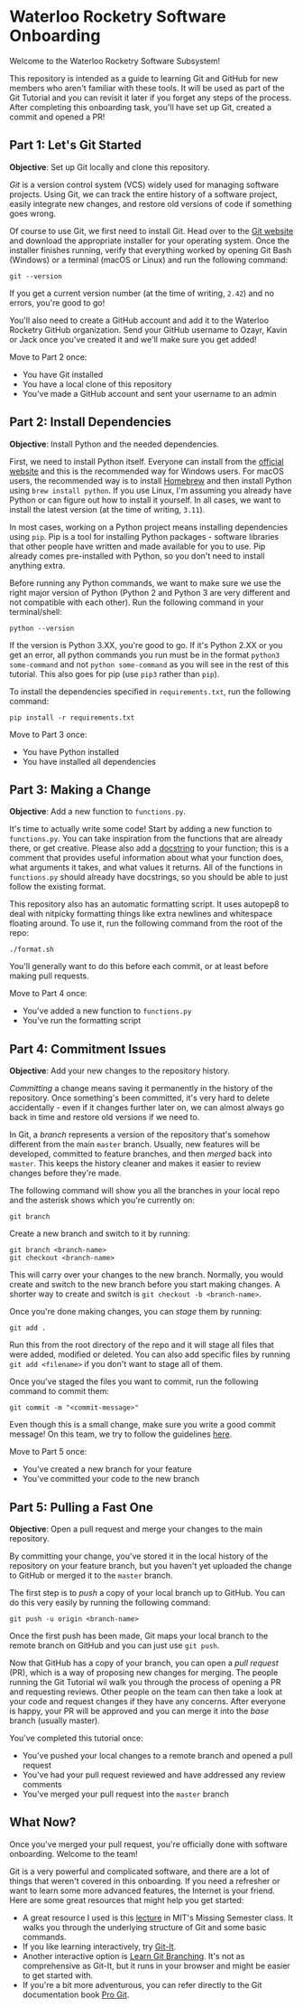 # Waterloo Rocketry Software Onboarding

Welcome to the Waterloo Rocketry Software Subsystem!

This repository is intended as a guide to learning Git and GitHub for
new members who aren't familiar with these tools. It will be used as
part of the Git Tutorial and you can revisit it later if you forget
any steps of the process. After completing this onboarding task,
you'll have set up Git, created a commit and opened a PR!

## Part 1: Let's Git Started

**Objective**: Set up Git locally and clone this repository.

*Git* is a version control system (VCS) widely used for managing
software projects. Using Git, we can track the entire history of a
software project, easily integrate new changes, and restore old versions
of code if something goes wrong.

Of course to use Git, we first need to install Git. Head over to the
[Git website](https://git-scm.com/) and download the appropriate
installer for your operating system. Once the installer finishes
running, verify that everything worked by opening Git Bash (Windows)
or a terminal (macOS or Linux) and run the following command:
```
git --version
```
If you get a current version number (at the time of writing, `2.42`) and
no errors, you're good to go!

You'll also need to create a GitHub account and add it to the Waterloo
Rocketry GitHub organization. Send your GitHub username to Ozayr, Kavin or 
Jack once you've created it and we'll make sure you get added!

Move to Part 2 once:
- You have Git installed
- You have a local clone of this repository
- You've made a GitHub account and sent your username to an admin

## Part 2: Install Dependencies

**Objective**: Install Python and the needed dependencies.

First, we need to install Python itself. Everyone can install from the 
[official website](https://www.python.org/downloads/) and this is the 
recommended way for Windows users. For macOS users, the recommended way 
is to install [Homebrew](https://brew.sh/) and then install Python using 
`brew install python`. If you use Linux, I'm assuming you already have 
Python or can figure out how to install it yourself. In all cases, we 
want to install the latest version (at the time of writing, `3.11`).

In most cases, working on a Python project means installing dependencies
using `pip`. Pip is a tool for installing Python packages - software
libraries that other people have written and made available for you to
use. Pip already comes pre-installed with Python, so you don't need to
install anything extra.

Before running any Python commands, we want to make sure we use the 
right major version of Python (Python 2 and Python 3 are very different
and not compatible with each other). Run the following command in your 
terminal/shell:
```
python --version
```
If the version is Python 3.XX, you're good to go. If it's Python 2.XX
or you get an error, all python commands you run must be in the format
`python3 some-command` and not `python some-command` as you will see
in the rest of this tutorial. This also goes for pip (use `pip3` rather
than `pip`).

To install the dependencies specified in `requirements.txt`, run the 
following command:
```
pip install -r requirements.txt
```

Move to Part 3 once:
- You have Python installed
- You have installed all dependencies

## Part 3: Making a Change

**Objective**: Add a new function to `functions.py`.

It's time to actually write some code! Start by adding a new function to
`functions.py`. You can take inspiration from the functions that are
already there, or get creative. Please also add a [docstring](https://www.datacamp.com/community/tutorials/docstrings-python)
to your function; this is a comment that provides useful information
about what your function does, what arguments it takes, and what values
it returns. All of the functions in `functions.py` should already have
docstrings, so you should be able to just follow the existing format.

This repository also has an automatic formatting script. It uses 
autopep8 to deal with nitpicky formatting things like extra newlines 
and whitespace floating around. To use it, run the following command
from the root of the repo:
```
./format.sh
```
You'll generally want to do this before each commit, or at least before 
making pull requests.

Move to Part 4 once:
- You've added a new function to `functions.py`
- You've run the formatting script

## Part 4: Commitment Issues

**Objective**: Add your new changes to the repository history.

_Committing_ a change means saving it permanently in the history of the
repository. Once something's been committed, it's very hard to delete
accidentally - even if it changes further later on, we can almost always
go back in time and restore old versions if we need to.

In Git, a _branch_ represents a version of the repository that's
somehow different from the main `master` branch. Usually, new features
will be developed, committed to feature branches, and then _merged_
back into `master`. This keeps the history cleaner and makes it easier
to review changes before they're made.

The following command will show you all the branches in your local
repo and the asterisk shows which you're currently on:
```
git branch
```

Create a new branch and switch to it by running:
```
git branch <branch-name>
git checkout <branch-name>
```

This will carry over your changes to the new branch. Normally, you
would create and switch to the new branch before you start making changes.
A shorter way to create and switch is `git checkout -b <branch-name>`.

Once you're done making changes, you can _stage_ them by running:
```
git add .
```
Run this from the root directory of the repo and it will stage all files
that were added, modified or deleted. You can also add specific files 
by running `git add <filename>` if you don't want to stage all of them.

Once you've staged the files you want to commit, run the following 
command to commit them:
```
git commit -m "<commit-message>"
```

Even though this is a small change, make sure you write a good commit
message! On this team, we try to follow the guidelines [here](https://chris.beams.io/posts/git-commit/).

Move to Part 5 once:
- You've created a new branch for your feature
- You've committed your code to the new branch

## Part 5: Pulling a Fast One

**Objective**: Open a pull request and merge your changes to the main
repository.

By committing your change, you've stored it in the local history of the
repository on your feature branch, but you haven't yet uploaded the
change to GitHub or merged it to the `master` branch.

The first step is to _push_ a copy of your local branch up to GitHub.
You can do this very easily by running the following command:
```
git push -u origin <branch-name>
```

Once the first push has been made, Git maps your local branch to
the remote branch on GitHub and you can just use `git push`.

Now that GitHub has a copy of your branch, you can open a _pull request_
(PR), which is a way of proposing new changes for merging. The people
running the Git Tutorial wil walk you through the process of opening
a PR and requesting reviews. Other people on the team can then take a 
look at your code and request changes if they have any concerns. After
everyone is happy, your PR will be approved and you can merge it into
the _base_ branch (usually master).

You've completed this tutorial once:
- You've pushed your local changes to a remote branch and opened a pull
request
- You've had your pull request reviewed and have addressed any review
comments
- You've merged your pull request into the `master` branch

## What Now?

Once you've merged your pull request, you're officially done with
software onboarding. Welcome to the team!

Git is a very powerful and complicated software, and there are a lot of
things that weren't covered in this onboarding. If you need a refresher or
want to learn some more advanced features, the Internet is your friend. 
Here are some great resources that might help you get started:
- A great resource I used is this [lecture](https://missing.csail.mit.edu/2020/version-control/) 
in MIT's Missing Semester class. It walks you through the underlying 
structure of Git and some basic commands.
- If you like learning interactively, try [Git-It](https://github.com/jlord/git-it-electron).
- Another interactive option is [Learn Git Branching](https://learngitbranching.js.org).
It's not as comprehensive as Git-It, but it runs in your browser and
might be easier to get started with.
- If you're a bit more adventurous, you can refer directly to the Git
documentation book [Pro Git](https://git-scm.com/book/en/v2).

